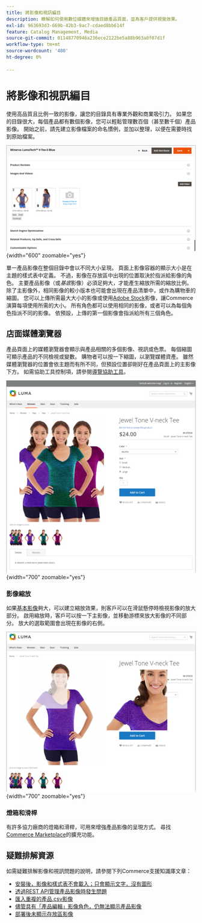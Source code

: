 ```yaml
---
title: 將影像和視訊編目
description: 瞭解如何使用數位媒體來增強目錄產品頁面，並為客戶提供視覺效果。
exl-id: 963693d3-669b-42b3-9ac7-cdaed8bb614f
feature: Catalog Management, Media
source-git-commit: 01148770946a236ece2122be5a88b963a0f07d1f
workflow-type: tm+mt
source-wordcount: '480'
ht-degree: 0%

---
```


# 將影像和視訊編目

使用高品質且比例一致的影像，讓您的目錄具有專業外觀和商業吸引力。 如果您的目錄很大，每個產品都有數個影像，您可以輕鬆管理數百個（甚至數千個）產品影像。 開始之前，請先建立影像檔案的命名慣例，並加以整理，以便在需要時找到原始檔案。

![產品影像](./assets/product-images-videos-swatch.png){width="600" zoomable="yes"}

單一產品影像在整個目錄中會以不同大小呈現。 頁面上影像容器的顯示大小是在主題的樣式表中定義。 不過，影像在存放區中出現的位置取決於指派給影像的角色。 主要產品影像（或&#x200B;_基底_&#x200B;影像）必須足夠大，才能產生縮放所需的縮放比例。 除了主影像外，相同影像的較小版本也可能會出現在產品清單中，或作為購物車的縮圖。 您可以上傳所需最大大小的影像或使用[Adobe Stock](../content-design/adobe-stock.md)影像，讓Commerce演算每項使用所需的大小。 所有角色都可以使用相同的影像，或者可以為每個角色指派不同的影像。 依預設，上傳的第一個影像會指派給所有三個角色。

## 店面媒體瀏覽器

產品頁面上的媒體瀏覽器會顯示與產品相關的多個影像、視訊或色票。 每個縮圖可顯示產品的不同檢視或變數。 購物者可以按一下縮圖，以瀏覽媒體資產。 雖然媒體瀏覽器的位置會依主題而有所不同，但預設位置卻剛好在產品頁面上的主影像下方。 如需協助工具控制項，請參閱[導覽協助工具](../getting-started/navigation-accessibility.md)。

![店面媒體瀏覽器](./assets/storefront-thumbnail-gallery.png){width="700" zoomable="yes"}

### 影像縮放

如果[基本影像](product-image.md)夠大，可以建立縮放效果，則客戶可以在滑鼠懸停時檢視影像的放大部分。 啟用縮放時，客戶可以按一下主影像，並移動游標來放大影像的不同部分。 放大的選取範圍會出現在影像的右側。

![影像縮放](./assets/storefront-image-zoom.png){width="700" zoomable="yes"}

### 燈箱和滑桿

有許多協力廠商的燈箱和滑桿，可用來增強產品影像的呈現方式。 尋找[Commerce Marketplace](../getting-started/commerce-marketplace.md)的擴充功能。

## 疑難排解資源

如需疑難排解影像和視訊問題的說明，請參閱下列Commerce支援知識庫文章：

- [安裝後，影像和樣式表不會載入；只會顯示文字，沒有圖形](https://experienceleague.adobe.com/docs/commerce-knowledge-base/kb/troubleshooting/storefront/after-installing-images-and-stylesheets-do-not-load-only-text-displays-no-graphics.html)
- [透過REST API管理產品影像時發生問題](https://experienceleague.adobe.com/docs/commerce-knowledge-base/kb/support-tools/patches/v1-0-5/mdva-28763-magento-patch-issues-with-managing-product-images-via-rest-api.html)
- [匯入重複的產品.csv影像](https://experienceleague.adobe.com/docs/commerce-knowledge-base/kb/support-tools/patches/v1-0-14/mdva-31969-magento-patch-import-products-.csv-images-duplicated.html)
- [儘管具有「產品編輯」影像角色，仍無法顯示產品影像](https://experienceleague.adobe.com/docs/commerce-knowledge-base/kb/troubleshooting/storefront/product-images-do-not-display-despite-product-edit-image-roles.html)
- [部署後未顯示存放區影像](https://experienceleague.adobe.com/docs/commerce-knowledge-base/kb/troubleshooting/storefront/store-images-not-displayed-after-deployment.html)
